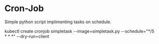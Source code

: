 # Cron-Job

Simple python script implimenting tasks on schedule.

kubectl create cronjob simpletask --image=simpletask.py --schedule="*/5 * * *" --dry-run=client

